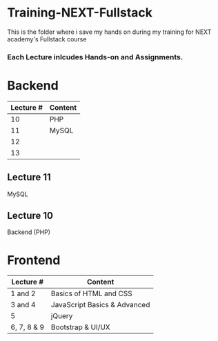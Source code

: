 # Training-NEXT-Fullstack
This is the folder where i save my hands on during my training for NEXT academy's Fullstack course
### Each Lecture inlcudes Hands-on and Assignments.

# Backend
Lecture #     | Content
------------- | -------------
10  | PHP
11 | MySQL
12         | 
13 | 
## Lecture 11

MySQL
## Lecture 10
Backend (PHP)

# Frontend
Lecture #     | Content
------------- | -------------
1 and 2  | Basics of HTML and CSS
3 and 4  | JavaScript Basics & Advanced
5           | jQuery
6, 7, 8 & 9 | Bootstrap & UI/UX
